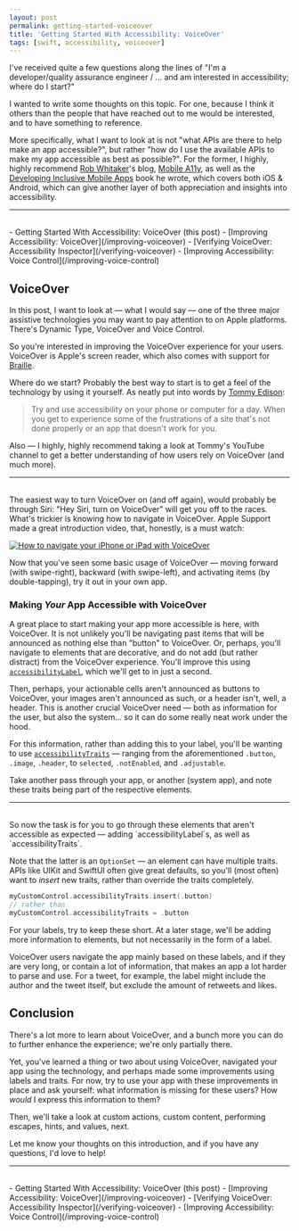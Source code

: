 ```yaml
---
layout: post
permalink: getting-started-voiceover
title: 'Getting Started With Accessibility: VoiceOver'
tags: [swift, accessibility, voiceover]
---
```


I've received quite a few questions along the lines of "I'm a developer/quality
assurance engineer / ... and am interested in accessibility; where do I start?"

I wanted to write some thoughts on this topic. For one, because I think it
others than the people that have reached out to me would be interested, and to
have something to reference.

<!--more-->

More specifically, what I want to look at is not "what APIs are there to help
make an app accessible?", but rather "how do I use the available APIs to make
my app accessible as best as possible?". For the former, I highly, highly
recommend [Rob Whitaker](https://twitter.com/RobRWAPP)'s blog,
[Mobile A11y](https://mobilea11y.com), as well as the [Developing Inclusive
Mobile Apps](https://link.springer.com/book/10.1007/978-1-4842-5814-9) book he
wrote, which covers both iOS & Android, which can give another layer of both
appreciation and insights into accessibility.

---
<br />
- Getting Started With Accessibility: VoiceOver (this post)
- [Improving Accessibility: VoiceOver](/improving-voiceover)
- [Verifying VoiceOver: Accessibility Inspector](/verifying-voiceover)
- [Improving Accessibility: Voice Control](/improving-voice-control)

## VoiceOver

In this post, I want to look at — what I would say — one of the three major
assistive technologies you may want to pay attention to on Apple platforms.
There's Dynamic Type, VoiceOver and Voice Control.

So you're interested in improving the VoiceOver experience for your users.
VoiceOver is Apple's screen reader, which also comes with support for
[Braille](https://en.wikipedia.org/wiki/Braille).

Where do we start? Probably the best way to start is to get a feel of the
technology by using it yourself. As neatly put into words by
[Tommy Edison](https://www.youtube.com/channel/UCld5SlwHrXgAYRE83WJOPCw):

> Try and use accessibility on your phone or computer for a day. When you get to
experience some of the frustrations of a site that's not done properly or an app
that doesn't work for you.

Also — I highly, highly recommend taking a look at Tommy's YouTube channel to
get a better understanding of how users rely on VoiceOver (and much more).

---
<br />
The easiest way to turn VoiceOver on (and off again), would probably be through
Siri: "Hey Siri, turn on VoiceOver" will get you off to the races. What's
trickier is knowing how to navigate in VoiceOver. Apple Support made a great
introduction video, that, honestly, is a must watch:

[![How to navigate your iPhone or iPad with VoiceOver](http://img.youtube.com/vi/qDm7GiKra28/0.jpg)](https://www.youtube.com/watch?v=qDm7GiKra28 "How to navigate your iPhone or iPad with VoiceOver")

Now that you've seen some basic usage of VoiceOver — moving forward (with
swipe-right), backward (with swipe-left), and activating items (by
double-tapping), try it out in your own app.

### Making _Your_ App Accessible with VoiceOver

A great place to start making your app more accessible is here, with VoiceOver.
It is not unlikely you'll be navigating past items that will be announced as
nothing else than "button" to VoiceOver. Or, perhaps, you'll navigate to
elements that are decorative, and do not add (but rather distract) from the
VoiceOver experience. You'll improve this using [`accessibilityLabel`](https://developer.apple.com/documentation/objectivec/nsobject/1615181-accessibilitylabel/),
which we'll get to in just a second.

Then, perhaps, your actionable cells aren't announced as buttons to VoiceOver,
your images aren't announced as such, or a header isn't, well, a header.
This is another crucial VoiceOver need — both as information for the user,
but also the system... so it can do some really neat work under the hood.

For this information, rather than adding this to your label, you'll be wanting
to use [`accessibilityTraits`](https://developer.apple.com/documentation/uikit/uiaccessibility/uiaccessibilitytraits) —
ranging from the aforementioned `.button`, `.image`, `.header`, to `selected`,
`.notEnabled`, and `.adjustable`.

Take another pass through your app, or another (system app), and note these
traits being part of the respective elements.

---
<br />
So now the task is for you to go through these elements that aren't accessible
as expected — adding `accessibilityLabel`s, as well as `accessibilityTraits`.

Note that the latter is an `OptionSet` — an element can have multiple traits.
APIs like UIKit and SwiftUI often give great defaults, so you'll (most often)
want to _insert_ new traits, rather than override the traits completely.

```swift
myCustomControl.accessibilityTraits.insert(.button)
// rather than
myCustomControl.accessibilityTraits = .button
```

For your labels, try to keep these short. At a later stage, we'll be adding
more information to elements, but not necessarily in the form of a label.

VoiceOver users navigate the app mainly based on these labels, and if they are
very long, or contain a lot of information, that makes an app a lot harder to
parse and use. For a tweet, for example, the label might include the author
and the tweet itself, but exclude the amount of retweets and likes.

## Conclusion

There's a lot more to learn about VoiceOver, and a bunch more you can do to
further enhance the experience; we're only partially there.

Yet, you've learned a thing or two about using VoiceOver, navigated your app
using the technology, and perhaps made some improvements using labels and
traits. For now, try to use your app with these improvements in place and ask
yourself: what information is missing for these users? How _would_ I express
this information to them?

Then, we'll take a look at custom actions, custom content, performing escapes,
hints, and values, next.

Let me know your thoughts on this introduction, and if you have any questions,
I'd love to help!

---
<br />
- Getting Started With Accessibility: VoiceOver (this post)
- [Improving Accessibility: VoiceOver](/improving-voiceover)
- [Verifying VoiceOver: Accessibility Inspector](/verifying-voiceover)
- [Improving Accessibility: Voice Control](/improving-voice-control)
